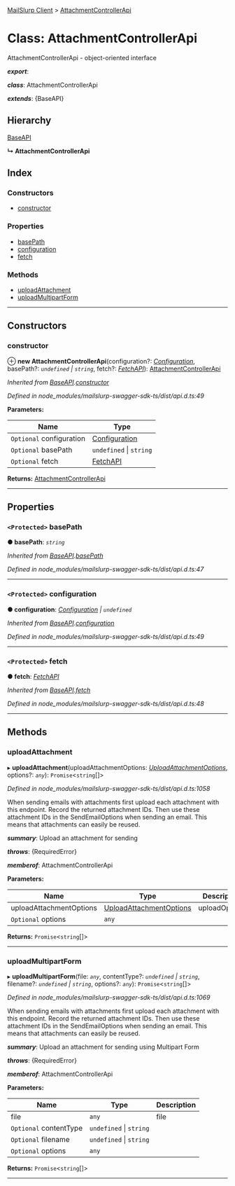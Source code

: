 [MailSlurp Client](../README.md) > [AttachmentControllerApi](../classes/attachmentcontrollerapi.md)

# Class: AttachmentControllerApi

AttachmentControllerApi - object-oriented interface

*__export__*: 

*__class__*: AttachmentControllerApi

*__extends__*: {BaseAPI}

## Hierarchy

 [BaseAPI](baseapi.md)

**↳ AttachmentControllerApi**

## Index

### Constructors

* [constructor](attachmentcontrollerapi.md#constructor)

### Properties

* [basePath](attachmentcontrollerapi.md#basepath)
* [configuration](attachmentcontrollerapi.md#configuration)
* [fetch](attachmentcontrollerapi.md#fetch)

### Methods

* [uploadAttachment](attachmentcontrollerapi.md#uploadattachment)
* [uploadMultipartForm](attachmentcontrollerapi.md#uploadmultipartform)

---

## Constructors

<a id="constructor"></a>

###  constructor

⊕ **new AttachmentControllerApi**(configuration?: *[Configuration](configuration.md)*, basePath?: *`undefined` \| `string`*, fetch?: *[FetchAPI](../interfaces/fetchapi.md)*): [AttachmentControllerApi](attachmentcontrollerapi.md)

*Inherited from [BaseAPI](baseapi.md).[constructor](baseapi.md#constructor)*

*Defined in node_modules/mailslurp-swagger-sdk-ts/dist/api.d.ts:49*

**Parameters:**

| Name | Type |
| ------ | ------ |
| `Optional` configuration | [Configuration](configuration.md) |
| `Optional` basePath | `undefined` \| `string` |
| `Optional` fetch | [FetchAPI](../interfaces/fetchapi.md) |

**Returns:** [AttachmentControllerApi](attachmentcontrollerapi.md)

___

## Properties

<a id="basepath"></a>

### `<Protected>` basePath

**● basePath**: *`string`*

*Inherited from [BaseAPI](baseapi.md).[basePath](baseapi.md#basepath)*

*Defined in node_modules/mailslurp-swagger-sdk-ts/dist/api.d.ts:47*

___
<a id="configuration"></a>

### `<Protected>` configuration

**● configuration**: *[Configuration](configuration.md) \| `undefined`*

*Inherited from [BaseAPI](baseapi.md).[configuration](baseapi.md#configuration)*

*Defined in node_modules/mailslurp-swagger-sdk-ts/dist/api.d.ts:49*

___
<a id="fetch"></a>

### `<Protected>` fetch

**● fetch**: *[FetchAPI](../interfaces/fetchapi.md)*

*Inherited from [BaseAPI](baseapi.md).[fetch](baseapi.md#fetch)*

*Defined in node_modules/mailslurp-swagger-sdk-ts/dist/api.d.ts:48*

___

## Methods

<a id="uploadattachment"></a>

###  uploadAttachment

▸ **uploadAttachment**(uploadAttachmentOptions: *[UploadAttachmentOptions](../interfaces/uploadattachmentoptions.md)*, options?: *`any`*): `Promise`<`string`[]>

*Defined in node_modules/mailslurp-swagger-sdk-ts/dist/api.d.ts:1058*

When sending emails with attachments first upload each attachment with this endpoint. Record the returned attachment IDs. Then use these attachment IDs in the SendEmailOptions when sending an email. This means that attachments can easily be reused.

*__summary__*: Upload an attachment for sending

*__throws__*: {RequiredError}

*__memberof__*: AttachmentControllerApi

**Parameters:**

| Name | Type | Description |
| ------ | ------ | ------ |
| uploadAttachmentOptions | [UploadAttachmentOptions](../interfaces/uploadattachmentoptions.md) |  uploadOptions |
| `Optional` options | `any` |

**Returns:** `Promise`<`string`[]>

___
<a id="uploadmultipartform"></a>

###  uploadMultipartForm

▸ **uploadMultipartForm**(file: *`any`*, contentType?: *`undefined` \| `string`*, filename?: *`undefined` \| `string`*, options?: *`any`*): `Promise`<`string`[]>

*Defined in node_modules/mailslurp-swagger-sdk-ts/dist/api.d.ts:1069*

When sending emails with attachments first upload each attachment with this endpoint. Record the returned attachment IDs. Then use these attachment IDs in the SendEmailOptions when sending an email. This means that attachments can easily be reused.

*__summary__*: Upload an attachment for sending using Multipart Form

*__throws__*: {RequiredError}

*__memberof__*: AttachmentControllerApi

**Parameters:**

| Name | Type | Description |
| ------ | ------ | ------ |
| file | `any` |  file |
| `Optional` contentType | `undefined` \| `string` |
| `Optional` filename | `undefined` \| `string` |
| `Optional` options | `any` |

**Returns:** `Promise`<`string`[]>

___

